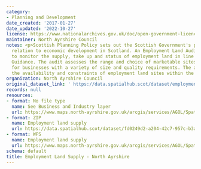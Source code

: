 ```yaml
---
category:
- Planning and Development
date_created: '2017-01-27'
date_updated: '2022-10-27'
license: https://www.nationalarchives.gov.uk/doc/open-government-licence/version/3/
maintainer: North Ayrshire Council
notes: <p>Scottish Planning Policy sets out the Scottish Government's policies in
  relation to economic development in Scotland. An Employment Land Audit is produced
  to monitor the supply, take up and status of employment land in line with National
  Guidance. The audit assesses the range and choice of marketable sites and locations
  for businesses with a variety of size and quality requirements. The audit identifies
  the availability and constraints of employment land sites within the local authority.</p>
organization: North Ayrshire Council
original_dataset_link: ' https://data.spatialhub.scot/dataset/employment_land_supply-na'
records: null
resources:
- format: No file type
  name: See Business and Industry layer
  url: https://www.maps.north-ayrshire.gov.uk/arcgis/services/AGOL/Spatial_Hub/MapServer/WFSServer?request=GetCapabilities&service=WFS?
- format: ZIP
  name: Employment land supply
  url: https://data.spatialhub.scot/dataset/fd0249d2-a204-42c7-957c-b3a045cc528d/resource/c9fb5c3a-1273-42d4-9a66-80175bf380a6/download/nayrshire_els.zip
- format: WFS
  name: Employment land supply
  url: https://www.maps.north-ayrshire.gov.uk/arcgis/services/AGOL/Spatial_Hub/MapServer/WFSServer?request=GetCapabilities&service=WFS
schema: default
title: Employment Land Supply - North Ayrshire
---
```

